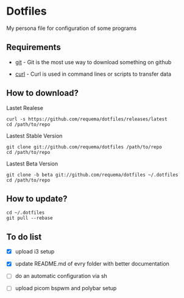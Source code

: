 # Dotfiles

My persona file for configuration of some programs

## Requirements

* [git](https://git-scm.com/book/en/v2/Getting-Started-Installing-Git) - Git is the most use way to download something on github

* [curl](https://curl.se/docs/manpage.html) - Curl is used in command lines or scripts to transfer data
  
## How to download?

   Lastet Realese

    curl -s https://github.com/requema/dotfiles/releases/latest
    cd /path/to/repo

   Lastest Stable Version

    git clone git://github.com/requema/dotfiles /path/to/repo
    cd /path/to/repo

   Lastest Beta Version

    git clone -b beta git://github.com/requema/dotfiles ~/.dotfiles
    cd /path/to/repo

## How to update?

    cd ~/.dotfiles
    git pull --rebase

## To do list

* [x] upload i3 setup

* [x] update README.md of evry folder with better documentation

* [ ] do an automatic configuration via sh

* [ ] upload picom bspwm and polybar setup

